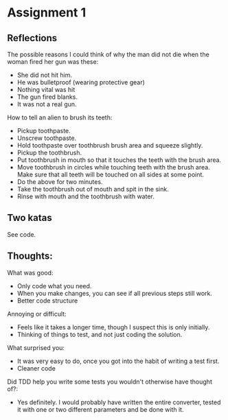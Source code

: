 # Assignment 1
## Reflections
The possible reasons I could think of why the man did not die when the woman fired her gun was these:
* She did not hit him.
* He was bulletproof (wearing protective gear)
* Nothing vital was hit
* The gun fired blanks.
* It was not a real gun.

How to tell an alien to brush its teeth:
* Pickup toothpaste.
* Unscrew toothpaste.
* Hold toothpaste over toothbrush brush area and squeeze slightly.
* Pickup the toothbrush.
* Put toothbrush in mouth so that it touches the teeth with the brush area.
* Move toothbrush in circles while touching teeth with the brush area. Make sure that all teeth will be touched on all sides at some point.
* Do the above for two minutes.
* Take the toothbrush out of mouth and spit in the sink.
* Rinse with mouth and the toothbrush with water.

## Two katas
See code.

## Thoughts:
What was good: 
* Only code what you need. 
* When you make changes, you can see if all previous steps still work.
* Better code structure

Annoying or difficult:
* Feels like it takes a longer time, though I suspect this is only initially.
* Thinking of things to test, and not just coding the solution.

What surprised you:
* It was very easy to do, once you got into the habit of writing a test first.
* Cleaner code

Did TDD help you write some tests you wouldn't otherwise have thought of?:
* Yes definitely. I would probably have written the entire converter, tested it with one or two different parameters and be done with it.
